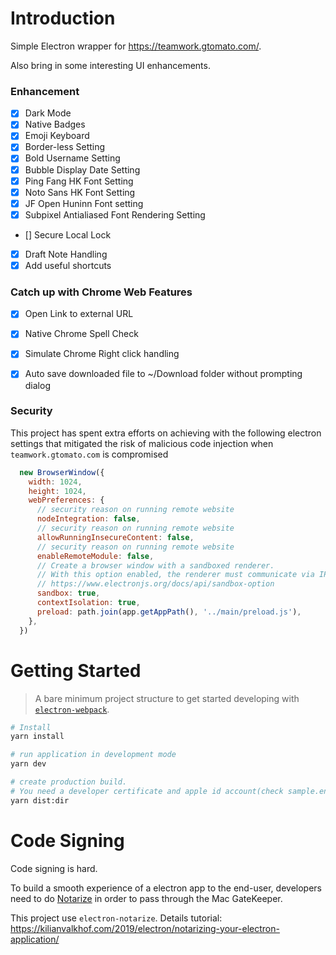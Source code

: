 # Introduction
Simple Electron wrapper for https://teamwork.gtomato.com/.

Also bring in some interesting UI enhancements. 

### Enhancement
* [x] Dark Mode
* [x] Native Badges
* [x] Emoji Keyboard
* [x] Border-less Setting
* [x] Bold Username Setting
* [x] Bubble Display Date Setting
* [x] Ping Fang HK Font Setting
* [x] Noto Sans HK Font Setting
* [x] JF Open Huninn Font setting
* [x] Subpixel Antialiased Font Rendering Setting
* [] Secure Local Lock
* [x] Draft Note Handling
* [x] Add useful shortcuts

### Catch up with Chrome Web Features
* [x] Open Link to external URL
* [x] Native Chrome Spell Check
* [x] Simulate Chrome Right click handling
* [x] Auto save downloaded file to ~/Download folder without prompting dialog


### Security
This project has spent extra efforts on achieving with the following electron settings that 
mitigated the risk of malicious code injection when `teamwork.gtomato.com` is compromised 
```js
  new BrowserWindow({
    width: 1024,
    height: 1024,
    webPreferences: {
      // security reason on running remote website
      nodeIntegration: false,
      // security reason on running remote website
      allowRunningInsecureContent: false,
      // security reason on running remote website
      enableRemoteModule: false,
      // Create a browser window with a sandboxed renderer.
      // With this option enabled, the renderer must communicate via IPC to the main process in order to access node APIs.
      // https://www.electronjs.org/docs/api/sandbox-option
      sandbox: true,
      contextIsolation: true,
      preload: path.join(app.getAppPath(), '../main/preload.js'),
    },
  })
```



# Getting Started
> A bare minimum project structure to get started developing with [`electron-webpack`](https://github.com/electron-userland/electron-webpack).

```bash
# Install
yarn install

# run application in development mode
yarn dev

# create production build. 
# You need a developer certificate and apple id account(check sample.env)
yarn dist:dir
```

# Code Signing
Code signing is hard. 

To build a smooth experience of a electron app to the end-user, developers
need to do [Notarize](https://developer.apple.com/documentation/xcode/notarizing_macos_software_before_distribution)
in order to pass through the Mac GateKeeper.

This project use `electron-notarize`. Details tutorial: https://kilianvalkhof.com/2019/electron/notarizing-your-electron-application/
